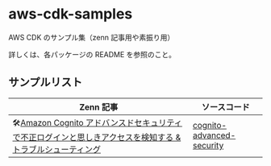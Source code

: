 # aws-cdk-samples

AWS CDK のサンプル集（zenn 記事用や素振り用）

詳しくは、各パッケージの README を参照のこと。

## サンプルリスト

| Zenn 記事                                                                                                                                                                | ソースコード                                                       |
| ------------------------------------------------------------------------------------------------------------------------------------------------------------------------ | ------------------------------------------------------------------ |
| 🛠[Amazon Cognito アドバンスドセキュリティで不正ログインと思しきアクセスを検知する & トラブルシューティング](https://zenn.dev/cureapp/articles/cognito-advanced-security) | [cognito-advanced-security](./packages/cognito-advanced-security/) |
